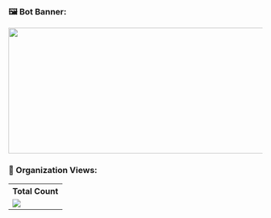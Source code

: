 ### 🖼️ Bot Banner:
<img src="https://cdn.discordapp.com/attachments/944689670304972800/1119972142344323102/chatcoolbanner.png" height="250px" width="900px">

### 👀 Organization Views:
<table>
    <tr>
      <!-- <th>Organization Views</th> -->
      <th>Total Count</th>
    </tr>
    <tr>
      <!-- <td>
        <div align="center">
          <a href="https://github.com/Thinkright20"><img src="https://github.com/Thinkright20.png" alt="@Thinkright20" width="52" /></a>
          <br />
          <a align="center" href="https://github.com/thinkright20"><b>Thinkright20</b></a>
        </b>
      </td> -->
      <!-- Organization Views -->
      <td>
         <a href="https://github.com/thinkright20"> <img src="https://komarev.com/ghpvc/?username=chatcool-inc&style=for-the-badge&color=A39D2A"> </a>
      </td>
    </tr>
  </table> 
